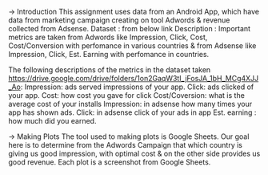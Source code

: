 -> Introduction
This assignment uses data from an Android App, which have data from marketing campaign creating on tool Adwords & revenue collected from Adsense. 
  Dataset : from below link
  Description : Important metrics are taken from Adwords like Impression, Click, Cost, Cost/Conversion with perfomance in various countries & from Adsense like Impression, Click, Est. Earning with perfomance in countries.

The following descriptions of the metrics in the dataset taken https://drive.google.com/drive/folders/1on2GaqW3tI_jFosJA_1bH_MCg4XJJ_Ao:
  Impression: ads served impressions of your app.
  Click: ads clicked of your app.
  Cost: how cost you gave for click
  Cost/Coversion: what is the average cost of your installs
  Impression: in adsense how many times your app has shown ads.
  Click: in adsense click of your ads in app
  Est. earning : how much did you earned.

-> Making Plots
The tool used to making plots is Google Sheets. Our goal here is to determine from the Adwords Campaign that which country is giving us good impression, with optimal cost & on the other side provides us good revenue. Each plot is a screenshot from Google Sheets.
